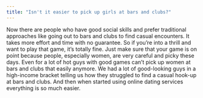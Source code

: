 ```yaml
---
title: "Isn't it easier to pick up girls at bars and clubs?"
---
```


Now there are people who have good social skills and prefer traditional approaches like going out to bars and clubs to find casual encounters. It takes more effort and time with no guarantee. So if you’re into a thrill and want to play that game, it’s totally fine. Just make sure that your game is on point because people, especially women, are very careful and picky these days. Even for a lot of hot guys with good games can’t pick up women at bars and clubs that easily anymore. We had a lot of good-looking guys in a high-income bracket telling us how they struggled to find a casual hook-up at bars and clubs. And then when started using online dating services everything is so much easier.
